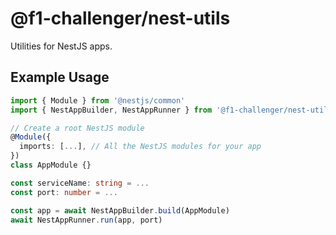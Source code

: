 # @f1-challenger/nest-utils

Utilities for NestJS apps.

## Example Usage

```ts
import { Module } from '@nestjs/common'
import { NestAppBuilder, NestAppRunner } from '@f1-challenger/nest-utils'

// Create a root NestJS module
@Module({
  imports: [...], // All the NestJS modules for your app
})
class AppModule {}

const serviceName: string = ...
const port: number = ...

const app = await NestAppBuilder.build(AppModule)
await NestAppRunner.run(app, port)
```
